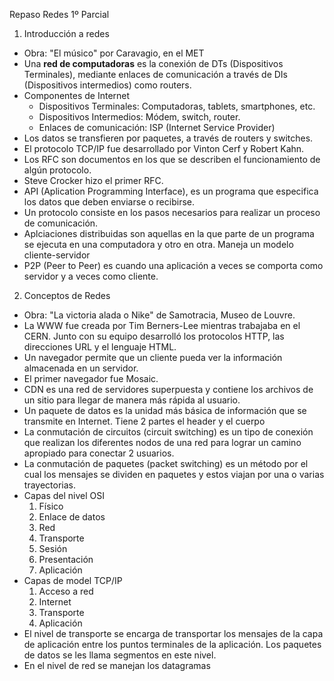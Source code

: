 Repaso Redes 1º Parcial

1. Introducción a redes
  - Obra: "El músico" por Caravagio, en el MET
  - Una **red de computadoras** es la conexión de DTs (Dispositivos Terminales), mediante enlaces de comunicación a través de DIs (Dispositivos intermedios) como routers.
  - Componentes de Internet
    - Dispositivos Terminales: Computadoras, tablets, smartphones, etc.
    - Dispositivos Intermedios: Módem, switch, router.
    - Enlaces de comunicación: ISP (Internet Service Provider)
  - Los datos se transfieren por paquetes, a través de routers y switches.
  - El protocolo TCP/IP fue desarrollado por Vinton Cerf y Robert Kahn.
  - Los RFC son documentos en los que se describen el funcionamiento de algún protocolo.
  - Steve Crocker hizo el primer RFC.
  - API (Aplication Programming Interface), es un programa que especifica los datos que deben enviarse o recibirse.
  - Un protocolo consiste en los pasos necesarios para realizar un proceso de comunicación.
  - Aplciaciones distribuidas son aquellas en la que parte de un programa se ejecuta en una computadora y otro en otra. Maneja un modelo cliente-servidor
  - P2P (Peer to Peer) es cuando una aplicación a veces se comporta como servidor y a veces como cliente.
2. Conceptos de Redes
  - Obra: "La victoria alada o Nike" de Samotracia, Museo de Louvre.
  - La WWW fue creada por Tim Berners-Lee mientras trabajaba en el CERN. Junto con su equipo desarrolló los protocolos HTTP, las direcciones URL y el lenguaje HTML.
  - Un navegador permite que un cliente pueda ver la información almacenada en un servidor.
  - El primer navegador fue Mosaic.
  - CDN es una red de servidores superpuesta y contiene los archivos de un sitio para llegar de manera más rápida al usuario.
  - Un paquete de datos es la unidad más básica de información que se transmite en Internet. Tiene 2 partes el header y el cuerpo
  - La conmutación de circuitos (circuit switching) es un tipo de conexión que realizan los diferentes nodos de una red para lograr un camino apropiado para conectar 2 usuarios.
  - La conmutación de paquetes (packet switching) es un método por el cual los mensajes se dividen en paquetes y estos viajan por una o varias trayectorias.
  - Capas del nivel OSI
    1. Físico
    2. Enlace de datos
    3. Red
    4. Transporte
    5. Sesión
    6. Presentación
    7. Aplicación
  - Capas de model TCP/IP
    1. Acceso a red
    2. Internet
    3. Transporte
    4. Aplicación
  - El nivel de transporte se encarga de transportar los mensajes de la capa de aplicación entre los puntos terminales de la aplicación. Los paquetes de datos se les llama segmentos en este nivel.
  - En el nivel de red se manejan los datagramas